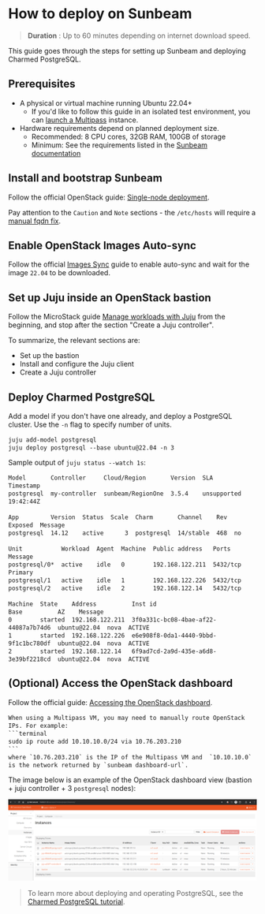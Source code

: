 # How to deploy on Sunbeam

> **Duration** : Up to 60 minutes depending on internet download speed.

This guide goes through the steps for setting up Sunbeam and deploying Charmed PostgreSQL. 

## Prerequisites
* A physical or virtual machine running Ubuntu 22.04+
  * If you'd like to follow this guide in an isolated test environment, you can [launch a Multipass](/tutorial/1-set-up-environment) instance.
* Hardware requirements depend on planned deployment size.
  * Recommended: 8 CPU cores, 32GB RAM, 100GB of storage
  * Minimum: See the requirements listed in the [Sunbeam documentation][Single-node guided]

## Install and bootstrap Sunbeam
Follow the official OpenStack guide: [Single-node deployment][Single-node guided]. 

Pay attention to the `Caution` and `Note` sections - the `/etc/hosts` will require a [manual fqdn fix](https://github.com/canonical/multipass/issues/3277#issuecomment-2471434029).

## Enable OpenStack Images Auto-sync
Follow the official [Images Sync] guide to enable auto-sync and wait for the image `22.04` to be downloaded.

## Set up Juju inside an OpenStack bastion
Follow the MicroStack guide [Manage workloads with Juju] from the beginning, and stop after the section "Create a Juju controller". 

To summarize, the relevant sections are:
* Set up the bastion
* Install and configure the Juju client
* Create a Juju controller 

## Deploy Charmed PostgreSQL
Add a model if you don't have one already, and deploy a PostgreSQL cluster. Use the `-n` flag to specify number of units.
```terminal
juju add-model postgresql
juju deploy postgresql --base ubuntu@22.04 -n 3
```

Sample output of `juju status --watch 1s`:
```terminal
Model       Controller     Cloud/Region       Version  SLA          Timestamp
postgresql  my-controller  sunbeam/RegionOne  3.5.4    unsupported  19:42:44Z

App         Version  Status  Scale  Charm       Channel    Rev  Exposed  Message
postgresql  14.12    active      3  postgresql  14/stable  468  no       

Unit           Workload  Agent  Machine  Public address   Ports     Message
postgresql/0*  active    idle   0        192.168.122.211  5432/tcp  Primary
postgresql/1   active    idle   1        192.168.122.226  5432/tcp  
postgresql/2   active    idle   2        192.168.122.14   5432/tcp  

Machine  State    Address          Inst id                               Base          AZ    Message
0        started  192.168.122.211  3f0a331c-bc08-4bae-af22-44087a7b74d6  ubuntu@22.04  nova  ACTIVE
1        started  192.168.122.226  e6e908f8-0da1-4440-9bbd-9f1c1bc780df  ubuntu@22.04  nova  ACTIVE
2        started  192.168.122.14   6f9ad7cd-2a9d-435e-a6d8-3e39bf2218cd  ubuntu@22.04  nova  ACTIVE
```

## (Optional) Access the OpenStack dashboard 
Follow the official guide: [Accessing the OpenStack dashboard].

````{note}
When using a Multipass VM, you may need to manually route OpenStack IPs. For example:
```terminal
sudo ip route add 10.10.10.0/24 via 10.76.203.210 
```
where `10.76.203.210` is the IP of the Multipass VM and  `10.10.10.0` is the network returned by `sunbeam dashboard-url`. 
````

The image below is an example of the OpenStack dashboard view (bastion + juju controller + 3 `postgresql` nodes):

![Sunbeam OpenStack dashboard|690x225](sunbeam-dashboard.png)

> To learn more about deploying and operating PostgreSQL, see the [Charmed PostgreSQL tutorial][Tutorial].

<!-- LABELS-->
[Tutorial]: /tutorial/index
[Single-node guided]: https://microstack.run/docs/single-node-guided
[Accessing the OpenStack dashboard]: https://microstack.run/docs/dashboard
[Images Sync]: https://microstack.run/docs/images
[Manage workloads with Juju]: https://microstack.run/docs/juju-workloads

